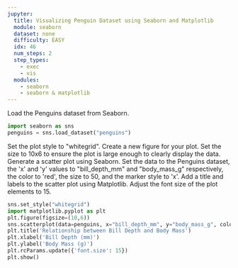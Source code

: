 ```yaml
---
jupyter:
  title: Visualizing Penguin Dataset using Seaborn and Matplotlib
  module: seaborn
  dataset: none
  difficulty: EASY
  idx: 46
  num_steps: 2
  step_types:
    - exec
    - vis
  modules: 
    - seaborn
    - seaborn & matplotlib
---
```



Load the Penguins dataset from Seaborn.
```python
import seaborn as sns
penguins = sns.load_dataset("penguins")
```

Set the plot style to "whitegrid". Create a new figure for your plot. Set the size to 10x6 to ensure the plot is large enough to clearly display the data. Generate a scatter plot using Seaborn. Set the data to the Penguins dataset, the 'x' and 'y' values to "bill_depth_mm" and "body_mass_g" respectively, the color to 'red', the size to 50, and the marker style to 'x'. Add a title and labels to the scatter plot using Matplotlib. Adjust the font size of the plot elements to 15.
```python
sns.set_style("whitegrid")
import matplotlib.pyplot as plt
plt.figure(figsize=(10,6))
sns.scatterplot(data=penguins, x="bill_depth_mm", y="body_mass_g", color='red', size=50, marker='x')
plt.title('Relationship between Bill Depth and Body Mass')
plt.xlabel('Bill Depth (mm)')
plt.ylabel('Body Mass (g)')
plt.rcParams.update({'font.size': 15})
plt.show()
```
